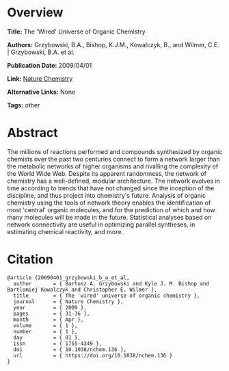 # Overview
**Title:**
The 'Wired' Universe of Organic Chemistry

**Authors:**
Grzybowski, B.A., Bishop, K.J.M., Kowalczyk, B., and Wilmer, C.E. |
Grzybowski, B.A. et al.

**Publication Date:**
2009/04/01

**Link:**
[Nature Chemistry](https://www.nature.com/articles/nchem.136)

**Alternative Links:**
None

**Tags:**
other


# Abstract
The millions of reactions performed and compounds synthesized by organic chemists over the past two centuries connect to form a network larger than the metabolic networks of higher organisms and rivalling the complexity of the World Wide Web.
Despite its apparent randomness, the network of chemistry has a well-defined, modular architecture.
The network evolves in time according to trends that have not changed since the inception of the discipline, and thus project into chemistry's future.
Analysis of organic chemistry using the tools of network theory enables the identification of most 'central' organic molecules, and for the prediction of which and how many molecules will be made in the future.
Statistical analyses based on network connectivity are useful in optimizing parallel syntheses, in estimating chemical reactivity, and more.


# Citation
```
@article {20090401_grzybowski_b_a_et_al,
  author       = { Bartosz A. Grzybowski and Kyle J. M. Bishop and Bartlomiej Kowalczyk and Christopher E. Wilmer },
  title        = { The 'wired' universe of organic chemistry },
  journal      = { Nature Chemistry },
  year         = { 2009 },
  pages        = { 31-36 },
  month        = { Apr },
  volume       = { 1 },
  number       = { 1 },
  day          = { 01 },
  issn         = { 1755-4349 },
  doi          = { 10.1038/nchem.136 },
  url          = { https://doi.org/10.1038/nchem.136 }
}
```

